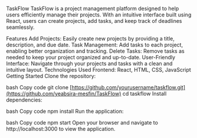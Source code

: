 TaskFlow
TaskFlow is a project management platform designed to help users efficiently manage their projects. With an intuitive interface built using React, users can create projects, add tasks, and keep track of deadlines seamlessly.

Features
Add Projects: Easily create new projects by providing a title, description, and due date.
Task Management: Add tasks to each project, enabling better organization and tracking.
Delete Tasks: Remove tasks as needed to keep your project organized and up-to-date.
User-Friendly Interface: Navigate through your projects and tasks with a clean and intuitive layout.
Technologies Used
Frontend: React, HTML, CSS, JavaScript
Getting Started
Clone the repository:

bash
Copy code
git clone [https://github.com/yourusername/taskflow.git](https://github.com/yeabsira-mesfin/TaskFlow)
cd taskflow
Install dependencies:

bash
Copy code
npm install
Run the application:

bash
Copy code
npm start
Open your browser and navigate to http://localhost:3000 to view the application.

